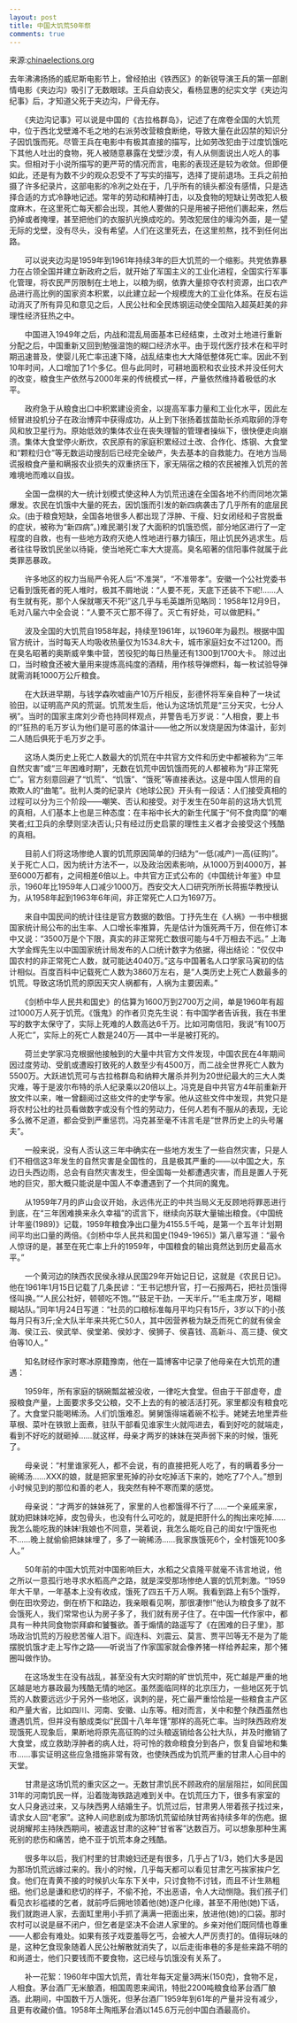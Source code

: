 ```yaml
---
layout: post
title: 中国大饥荒50年祭
comments: true
---
```


来源:[chinaelections.org](http://www.chinaelections.org/NewsInfo.asp?NewsID=213562)


去年沸沸扬扬的威尼斯电影节上，曾经拍出《铁西区》的新锐导演王兵的第一部剧情电影《夹边沟》吸引了无数眼球。王兵自幼丧父，看杨显惠的纪实文学《夹边沟纪事》后，才知道父死于夹边沟，尸骨无存。

　　《夹边沟记事》可以说是中国的《古拉格群岛》，记述了在席卷全国的大饥荒中，位于西北戈壁滩不毛之地的右派劳改营粮食断绝，导致大量在此囚禁的知识分子因饥饿而死。尽管王兵在电影中有极其直接的描写，比如劳改犯由于过度饥饿吃下其他人吐出的食物，死人被随意暴露在戈壁沙漠，有人从侧面说出人吃人的事实。但相对于小说所描写的更严苛的情况而言，电影的表现还是较为收敛。但即便如此，还是有为数不少的观众忍受不了写实的描写，选择了提前退场。王兵之前拍摄了许多纪录片，这部电影的冷冽之处在于，几乎所有的镜头都没有感情，只是选择合适的方式冷静地记述。常年的劳动和精神打击，以及食物的短缺让劳改犯人极度麻木，在这里死亡每天都会出现，其他人要做的只是用被子把他们裹起来，然后扔掉或者掩埋，甚至把他们的衣服扒光换成吃的。劳改犯居住的壕沟外面，是一望无际的戈壁，没有尽头，没有希望。人们在这里死去，在这里煎熬，找不到任何出路。

　　可以说夹边沟是1959年到1961年持续3年的巨大饥荒的一个缩影。共党依靠暴力在占领全国并建立新政府之后，就开始了军国主义的工业化进程，全国实行军事化管理，将农民严厉限制在土地上，以粮为纲，依靠大量掠夺农村资源，出口农产品进行高比例的国家资本积累，以此建立起一个规模庞大的工业化体系。在反右运动消灭了所有异见和意见之后，人民公社和全民炼钢运动使全国陷入超英赶美的非理性经济狂热之中。

　　中国进入1949年之后，内战和混乱局面基本已经结束，土改对土地进行重新分配之后，中国重新又回到勉强温饱的糊口经济水平。由于现代医疗技术在和平时期迅速普及，使婴儿死亡率迅速下降，战乱结束也大大降低整体死亡率。因此不到10年时间，人口增加了1个多亿。但与此同时，可耕地面积和农业技术并没任何大的改变，粮食生产依然与2000年来的传统模式一样，产量依然维持着极低的水平。

　　政府急于从粮食出口中积累建设资金，以提高军事力量和工业化水平，因此左倾冒进投机分子在政治博弈中获得成功，从上到下张扬着拔苗助长杀鸡取卵的浮夸风和放卫星行为。原始低效的集体农业在丧失理智的管理者操纵下，很快便走向崩溃。集体大食堂停火断炊，农民原有的家庭积累经过土改、合作化、炼钢、大食堂和“颗粒归仓”等无数运动搜刮后已经完全破产，失去基本的自救能力。在地方当局谎报粮食产量和瞒报农业损失的双重挤压下，家无隔宿之粮的农民被推入饥荒的苦难境地而难以自拔。

　　全国一盘棋的大一统计划模式使这种人为饥荒迅速在全国各地不约而同地次第爆发。农民在饥饿中大量的死去，因饥饿而引发的新四病袭击了几乎所有的底层民众。(由于粮食短缺，全国各地很多人都出现了浮肿、干瘦、妇女闭经和子宫脱垂的症状，被称为“新四病”。)难民潮引发了大面积的饥饿恐慌，部分地区进行了一定程度的自救，也有一些地方政府灭绝人性地进行暴力镇压，阻止饥民外逃求生。后者往往导致饥民坐以待毙，使当地死亡率大大提高。臭名昭著的信阳事件就属于此类罪恶暴政。<!-- more -->

　　许多地区的权力当局严令死人后“不准哭”，“不准带孝”。安徽一个公社党委书记看到饿死者的死人堆时，极其不屑地说：“人要不死，天底下还装不下呢!……人有生就有死，那个人保就哪天不死!”这几乎与毛英雄所见略同：1958年12月9日，毛对八届六中全会说：“人要不灭亡那不得了。灭亡有好处，可以做肥料。”

　　波及全国的大饥荒自1958年起，持续至1961年，以1960年为最烈。根据中国官方统计，当时每天人均吸收热量仅为1534.8大卡，城市家庭妇女不过1200。而在臭名昭著的奥斯威辛集中营，苦役犯的每日热量还有1300到1700大卡。 除过出口，当时粮食还被大量用来提炼高纯度的酒精，用作核导弹燃料，每一枚试验导弹就需消耗1000万公斤粮食。

　　在大跃进早期，与钱学森吹嘘亩产10万斤相反，彭德怀将军亲自种了一块试验田，以证明高产风的荒诞。饥荒发生后，他认为这场饥荒是“三分天灾，七分人祸”。当时的国家主席刘少奇也持同样观点，并警告毛万岁说：“人相食，要上书的!”狂热的毛万岁认为他们是可恶的体温计——他之所以发烧是因为体温计，彭刘二人随后俱死于毛万岁之手。

　　这场人类历史上死亡人数最大的饥荒在中共官方文件和历史中都被称为“三年自然灾害”或“三年困难时期”，无数在饥荒中因饥饿而死的人都被称为“非正常死亡”。官方刻意回避了“饥荒”、“饥饿”、“饿死”等直接表达。这是中国人惯用的自欺欺人的“曲笔”。批判人类的纪录片《地球公民》开头有一段话：人们接受真相的过程可以分为三个阶段——嘲笑、否认和接受。对于发生在50年前的这场大饥荒的真相，人们基本上也是三种态度：在丰裕中长大的新生代属于“何不食肉糜”的嘲笑者;红卫兵的余孽则坚决否认;只有经过历史启蒙的理性主义者才会接受这个残酷的真相。

　　目前人们将这场惨绝人寰的饥荒原因简单的归结为“一低(减产)一高(征购)”。关于死亡人口，因为统计方法不一，以及政治因素影响，从1000万到4000万，甚至6000万都有，之间相差6倍以上。中共官方正式公布的《中国统计年鉴》中显示，1960年比1959年人口减少1000万。西安交大人口研究所所长蒋振华教授认为，从1958年起到1963年6年间，非正常死亡人口为1697万。

　　来自中国民间的统计往往是官方数据的数倍。丁抒先生在《人祸》一书中根据国家统计局公布的出生率、人口增长率推算，先是估计为饿死两千万，但在修订本中又说：“3500万是个下限，真实的非正常死亡数很可能与4千万相去不远。” 上海大学金辉先生以中国国家统计局发布的人口统计数字为依据，得出结论：“仅仅中国农村的非正常死亡人数，就可能达4040万。”这与中国著名人口学家马寅初的估计相似。百度百科中记载死亡人数为3860万左右，是“人类历史上死亡人数最多的饥荒。导致这场饥荒的原因天灾人祸都有，人祸为主要因素。”

　　《剑桥中华人民共和国史》的估算为1600万到2700万之间，单是1960年有超过1000万人死于饥荒。《饿鬼》的作者贝克先生说：有中国学者告诉我，我在书里写的数字太保守了，实际上死难的人数高达6千万。比如河南信阳，我说“有100万人死亡”，实际上的死亡人数是240万──其中一半是被打死的。

　　荷兰史学家冯克根据他接触到的大量中共官方文件发现，中国农民在4年期间因过度劳动、受飢或遭殴打致死的人数至少有4500万，而二战全世界死亡人数为5500万。大跃进饥荒可与古拉格群岛和纳粹大屠杀并列为20世纪最大的三大人类灾难，等于是波尔布特的杀人纪录乘以20倍以上。冯克是自中共官方4年前重新开放文件以来，唯一曾翻阅过这些文件的史学专家。他从这些文件中发现，共党只是将农村公社的社员看做数字或没有个性的劳动力，任何人若有不服从的表现，无论多么微不足道，都会受到严重惩罚。冯克甚至毫不讳言毛是“世界历史上的头号屠夫”。

　　一般来说，没有人否认这三年中确实在一些地方发生了一些自然灾害，只是人们不相信这3年发生的自然灾害是全国性的，且是极其严重的——以中国之大，东边日头西边雨，总会有自然灾害发生，但全国每一处都遭遇灾害，而且是置人于死地的巨灾，那大概只能说是中国人不幸遭遇到了一个共同的魔鬼。

　　从1959年7月的庐山会议开始，永远伟光正的中共当局义无反顾地将罪恶进行到底，在“三年困难换来永久幸福”的谎言下，继续向苏联大量输出粮食。《中国统计年鉴(1989)》记载，1959年粮食净出口量为4155.5千吨，是第一个五年计划期间平均出口量的两倍。《剑桥中华人民共和国史(1949-1965)》第八章写道：“最令人惊讶的是，甚至在死亡率上升的1959年，中国粮食的输出竟然达到历史最高水平。”

　　一个黄河边的陕西农民侯永禄从民国29年开始记日记，这就是《农民日记》。他在1961年1月15日记载了几条民谚：“王书记想升官，打一石报两石，把社员饿得怪叫换。”“人民公社好，顿顿吃不饱。”“鼓足干劲，一天半斤。”“毛主席万岁，喝糊糊站队。”同年1月24日写道：“社员的口粮标准每月平均只有15斤，3岁以下的小孩每月只有3斤;全大队半年来共死亡50人，其中因营养极为缺乏而死亡的就有侯金海、侯江云、侯武举、侯堂弟、侯妙才、侯狮子、侯喜钱、高新斗、高三捷、侯文伯等10人。”

　　知名财经作家时寒冰原籍豫南，他在一篇博客中记录了他母亲在大饥荒的遭遇：

　　1959年，所有家庭的锅碗瓢盆被没收，一律吃大食堂。但由于干部虚夸，虚报粮食产量，上面要求多交公粮，交不上去的有的被活活打死。家里都没有粮食吃了。大食堂只能喝稀汤。人们饥饿难忍。舅舅饿得端着碗不松手。姥姥去地里弄些草根、菜叶在铁锨上面煮，驻队干部看见谁家生火就闯进去，看到好吃的就端走，看到不好吃的就砸掉……就这样，母亲才两岁的妹妹在哭声弱下来的时候，饿死了。

　　母亲说：“村里谁家死人，都不会说，有的直接把死人吃了，有的瞒着多分一碗稀汤……XXX的娘，就是把家里死掉的孙女吃掉活下来的，她吃了7个人。”想到小时候见到的那位和善的老人，我突然有种不寒而栗的感觉。

　　母亲说：“才两岁的妹妹死了，家里的人也都饿得不行了……一个亲戚来家，就劝把妹妹吃掉，皮包骨头，也没有什么可吃的，就是把肝什么的掏出来吃掉……我怎么能吃我的妹妹!我娘也不同意，哭着说，我怎么能吃自己的闺女!宁饿死也不……晚上就偷偷把妹妹埋了，多了一碗稀汤……我家族饿死6个，全村饿死100多人。”

　　50年前的中国大饥荒对中国影响巨大，水稻之父袁隆平就毫不讳言地说，他之所以一意孤行地寻求水稻高产之路，就是深受那场惨绝人寰的饥荒刺激。“1959年大干旱，一年基本上没有收成，饿死了四五千万人啊。我看到路上有5个饿殍，倒在田坎旁边，倒在桥下和路边，我亲眼看见啊，那很凄惨!”他认为粮食多了就不会饿死人，我们常常也认为房子多了，我们就有房子住了。在中国一代作家中，都具有一种共同食物崇拜癖和饕餮欲。善于煽情的路遥写了《在困难的日子里》，那场政治饥荒的万般悲苦催人泪下。阎连科、刘震云、莫言、贾平凹等无不是为了能摆脱饥饿才走上写作之路——听说当了作家国家就会像养猪一样给养起来，那个猪圈叫做作协。

　　在这场发生在没有战乱，甚至没有大灾时期的旷世饥荒中，死亡越是严重的地区越是地方暴政最为残酷无情的地区。虽然面临同样的北京压力，一些地区死于饥荒的人数要远远少于另外一些地区，讽刺的是，死亡最严重恰恰是一些粮食主产区和产量大省，比如四川、河南、安徽、山东等。相对而言，关中和整个陕西虽然也遭遇饥荒，但并没有酿成类似“民国十八年年馑”那样的高死亡率。当时陕西政府发现饿死人现象后，果断地将原先高征购的过头粮返销给各公社大队，并及时撤销了大食堂，成立救助浮肿者的病人灶，将可怜的救命粮食分到各户，恢复自留地和集市……事实证明这些应急措施非常有效，也使陕西成为饥荒严重的甘肃人心目中的天堂。

　　甘肃是这场饥荒的重灾区之一。无数甘肃饥民不顾政府的层层阻拦，如同民国31年的河南饥民一样，沿着陇海铁路逃难到关中。在饥荒压力下，很多有家室的女人只身逃过来，又与陕西男人结婚生子。饥荒过后，甘肃男人带着孩子找过来，请求女人回“老家”。这种人间悲剧成为那场饥荒留给陕甘两省持续多年的伤疤。据说胡耀邦主持陕西期间，被遣返甘肃的这种“甘省客”达数百万。可以想象那种生离死别的悲伤和痛苦，绝不亚于饥荒本身之残酷。

　　很多年以后，我们村里的甘肃媳妇还是有很多，几乎占了1/3，她们大多是因为那场饥荒远嫁过来的。我小的时候，几乎每天都可以看见甘肃乞丐挨家挨户乞食。他们在青黄不接的时候扒火车东下关中，只讨食物不讨钱，而且不计生熟粗细。他们总是谦和悲切的样子，不偷不抢，不出恶语，令人大动恻隐。我们孩子们看见衣衫褴褛的乞者，就前呼后拥地领着他(她)逐户化缘，甚至不用他(她)下话，我们就跑进人家，去面缸里用小手抓了满满一把面出来，放进他(她)的口袋。那时农村可以说是昼不闭户，但乞者是坚决不会进人家里的。乡亲对他们既同情也尊重——人都会有难处。如果有孩子戏耍羞辱乞丐，会被大人严厉责打的。值得玩味的是，这种乞食现象随着人民公社解散就消失了，以后走街串巷的多是些来路不明的和尚道士，他们只要钱而不要食物，这已经与饥饿没有关系了。

　　补一花絮：1960年中国大饥荒，青壮年每天定量3两米(150克)，食物不足，人相食。茅台酒厂无米酿酒，相国周恩来闻讯，特批2200吨粮食给茅台酒厂酿酒。此期间，中国数千万人饿死，但茅台酒厂1959年到61年的产量并没有减少，且更有收藏价值。1958年土陶瓶茅台酒以145.6万元创中国白酒最高价。
